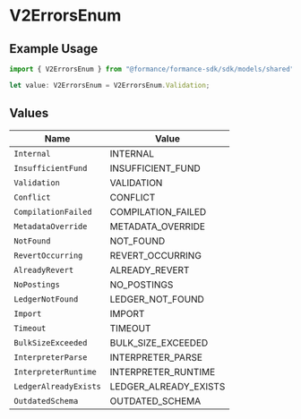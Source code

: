 # V2ErrorsEnum

## Example Usage

```typescript
import { V2ErrorsEnum } from "@formance/formance-sdk/sdk/models/shared";

let value: V2ErrorsEnum = V2ErrorsEnum.Validation;
```

## Values

| Name                  | Value                 |
| --------------------- | --------------------- |
| `Internal`            | INTERNAL              |
| `InsufficientFund`    | INSUFFICIENT_FUND     |
| `Validation`          | VALIDATION            |
| `Conflict`            | CONFLICT              |
| `CompilationFailed`   | COMPILATION_FAILED    |
| `MetadataOverride`    | METADATA_OVERRIDE     |
| `NotFound`            | NOT_FOUND             |
| `RevertOccurring`     | REVERT_OCCURRING      |
| `AlreadyRevert`       | ALREADY_REVERT        |
| `NoPostings`          | NO_POSTINGS           |
| `LedgerNotFound`      | LEDGER_NOT_FOUND      |
| `Import`              | IMPORT                |
| `Timeout`             | TIMEOUT               |
| `BulkSizeExceeded`    | BULK_SIZE_EXCEEDED    |
| `InterpreterParse`    | INTERPRETER_PARSE     |
| `InterpreterRuntime`  | INTERPRETER_RUNTIME   |
| `LedgerAlreadyExists` | LEDGER_ALREADY_EXISTS |
| `OutdatedSchema`      | OUTDATED_SCHEMA       |